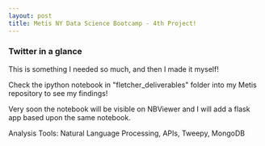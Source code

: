 ```yaml
---
layout: post
title: Metis NY Data Science Bootcamp - 4th Project!
---
```


###  Twitter in a glance  


This is something I needed so much, and then I made it myself!


Check the ipython notebook in "fletcher_deliverables" folder into my Metis repository to see my findings!

Very soon the notebook will be visible on NBViewer and I will add a flask app based upon the same notebook.

Analysis Tools: Natural Language Processing, APIs, Tweepy, MongoDB 
